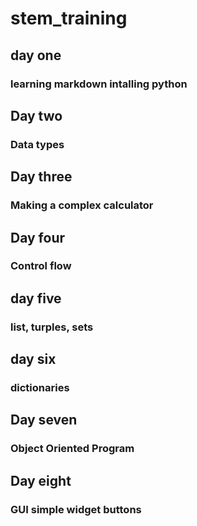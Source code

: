 # stem_training
## day one
### learning markdown intalling python
## Day two
### Data types
## Day three
### Making a complex calculator
## Day four
### Control flow
## day five
### list, turples, sets
## day six 
### dictionaries
## Day seven
### Object Oriented Program
## Day eight
### GUI simple widget buttons
